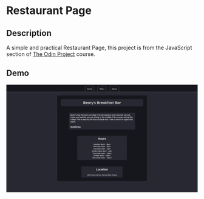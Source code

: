# Restaurant Page

## Description

A simple and practical Restaurant Page, this project is from the JavaScript section of [The Odin Project](https://www.theodinproject.com) course.

## Demo

<p align="center">
  <img alt="Demo image 0" src="demo/demo-0.png">
</p>
